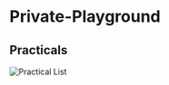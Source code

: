 # Private-Playground

## Practicals 
![Practical List](https://github.com/Mr-Criminal/Private-Playground/blob/main/Practical/Practicals%20List.jpg)
